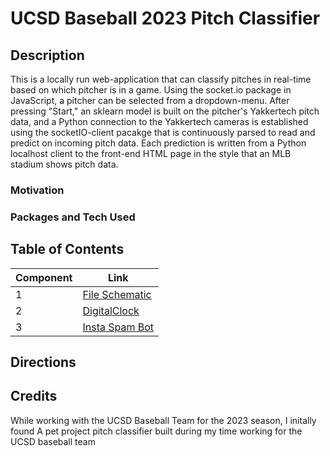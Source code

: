 # UCSD Baseball 2023 Pitch Classifier

## Description
This is a locally run web-application that can classify pitches in real-time based on which pitcher is in a game. Using the socket.io package in JavaScript, a pitcher can be selected from a dropdown-menu. After pressing "Start," an sklearn model is built on the pitcher's Yakkertech pitch data, and a  Python connection to the Yakkertech cameras is established using the socketIO-client pacakge that is continuously parsed to read and predict on incoming pitch data. Each prediction is written from a Python localhost client to the front-end HTML page in the style that an MLB stadium shows pitch data.

### Motivation


### Packages and Tech Used


## Table of Contents

| Component | Link |
|-------|---------------------------------------------------------------------------------------------------------------------------------------------------|
| 1     | [File Schematic](https://github.com/joshsalce/Real-Time_Pitch_Classifier/blob/main/File_Schematic.pdf)| 
| 2     | [DigitalClock](https://github.com/larymak/Python-project-Scripts/tree/main/TIME%20SCRIPTS/DigitalClock) |
| 3     | [Insta Spam Bot](https://github.com/larymak/Python-project-Scripts/tree/main/BOTS/InstaSpamBot)|


## Directions


## Credits



While working with the UCSD Baseball Team for the 2023 season, I initally found 
A pet project pitch classifier built during my time working for the UCSD baseball team
